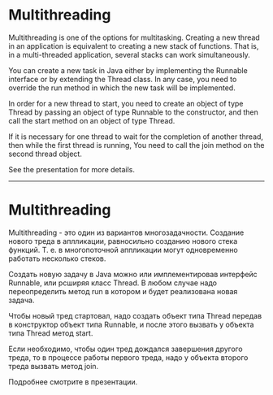 # Multithreading

Multithreading is one of the options for multitasking.
Creating a new thread in an application is equivalent to creating a new stack of functions.
That is, in a multi-threaded application, several stacks can work simultaneously.

You can create a new task in Java either by implementing the Runnable interface or by extending the Thread class.
In any case, you need to override the run method in which the new task will be implemented.

In order for a new thread to start, you need to create an object of type Thread by passing an object of type Runnable to the constructor,
and then call the start method on an object of type Thread.

If it is necessary for one thread to wait for the completion of another thread, then while the first thread is running,
You need to call the join method on the second thread object.

See the presentation for more details.

-----------------------------------------

# Multithreading

Multithreading - это один из вариантов многозадачности. 
Создание нового треда в аплликации, равносильно созданию нового стека функций. 
Т. е. в многопоточной аппликации могут одновременно работать несколько стеков.

Создать новую задачу в Java можно или имплементировав интерфейс Runnable, или рсширяя класс Thread. 
В любом случае надо переопределить метод run в котором и будет реализована новая задача.

Чтобы новый тред стартовал, надо создать объект типа Thread передав в конструктор объект типа Runnable, 
и после этого вызвать у объекта типа Thread метод start.

Если необходимо, чтобы один тред дождался завершения другого треда, то в процессе работы первого треда, 
надо у объекта второго треда вызвать метод join.

Подробнее смотрите в презентации.